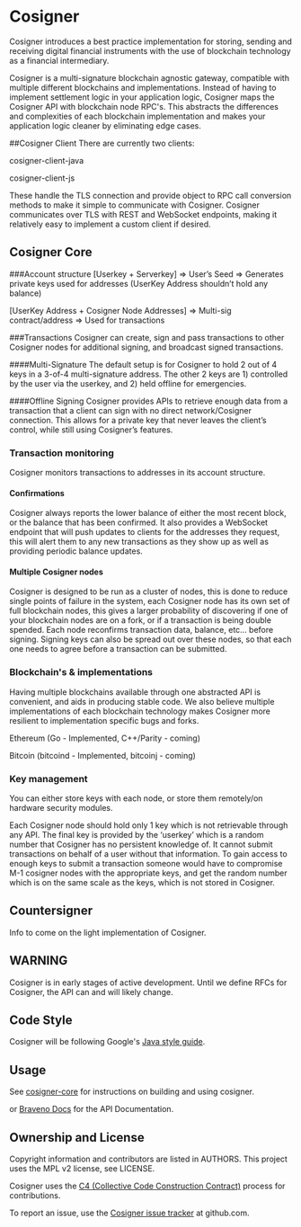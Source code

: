 # Cosigner

Cosigner introduces a best practice implementation for storing, sending and receiving digital financial instruments with the use of blockchain technology as a financial intermediary.

Cosigner is a multi-signature blockchain agnostic gateway, compatible with multiple different blockchains and implementations. Instead of having to implement settlement logic in your application logic, Cosigner maps the Cosigner API with blockchain node RPC's. This abstracts the differences and complexities of each blockchain implementation and makes your application logic cleaner by eliminating edge cases.

##Cosigner Client
There are currently two clients:

cosigner-client-java

cosigner-client-js

These handle the TLS connection and provide object to RPC call conversion methods to make it simple to communicate with Cosigner. Cosigner communicates over TLS with REST and WebSocket endpoints, making it relatively easy to implement a custom client if desired.

## Cosigner Core

###Account structure
[Userkey + Serverkey] => User’s Seed => Generates private keys used for addresses (UserKey Address shouldn’t hold any balance)

[UserKey Address + Cosigner Node Addresses] => Multi-sig contract/address => Used for transactions

###Transactions
Cosigner can create, sign and pass transactions to other Cosigner nodes for additional signing, and broadcast signed transactions.

####Multi-Signature
The default setup is for Cosigner to hold 2 out of 4 keys in a 3-of-4 multi-signature address. The other 2 keys are 1) controlled by the user via the userkey, and 2) held offline for emergencies.

####Offline Signing
Cosigner provides APIs to retrieve enough data from a transaction that a client can sign with no direct network/Cosigner connection. This allows for a private key that never leaves the client’s control, while still using Cosigner’s features.

### Transaction monitoring
Cosigner monitors transactions to addresses in its account structure.

#### Confirmations

Cosigner always reports the lower balance of either the most recent block, or the balance that has been confirmed. It also provides a WebSocket endpoint that will push updates to clients for the addresses they request, this will alert them to any new transactions as they show up as well as providing periodic balance updates. 

#### Multiple Cosigner nodes

Cosigner is designed to be run as a cluster of nodes, this is done to reduce single points of failure in the system, each Cosigner node has its own set of full blockchain nodes, this gives a larger probability of discovering if one of your blockchain nodes are on a fork, or if a transaction is being double spended. Each node reconfirms transaction data, balance, etc… before signing. Signing keys can also be spread out over these nodes, so that each one needs to agree before a transaction can be submitted.

### Blockchain's & implementations
Having multiple blockchains available through one abstracted API is convenient, and aids in producing stable code. We also believe multiple implementations of each blockchain technology makes Cosigner more resilient to implementation specific bugs and forks.

Ethereum (Go - Implemented, C++/Parity - coming)

Bitcoin (bitcoind - Implemented, bitcoinj - coming)

### Key management

You can either store keys with each node, or store them remotely/on hardware security modules.

Each Cosigner node should hold only 1 key which is not retrievable through any API. The final key is provided by the ‘userkey’ which is a random number that Cosigner has no persistent knowledge of. It cannot submit transactions on behalf of a user without that information. To gain access to enough keys to submit a transaction someone would have to compromise M-1 cosigner nodes with the appropriate keys, and get the random number which is on the same scale as the keys, which is not stored in Cosigner. 

## Countersigner
Info to come on the light implementation of Cosigner.


## WARNING

Cosigner is in early stages of active development. Until we define RFCs for
Cosigner, the API can and will likely change.

## Code Style

Cosigner will be following Google's
[Java style guide](http://google.github.io/styleguide/javaguide.html).

## Usage

See [cosigner-core](https://github.com/EMAXio/cosigner/blob/master/cosigner-core/README.md) for instructions on building and using cosigner.

or [Braveno Docs](http://docs.braveno.com/#cosigner-core-api) for the API Documentation.

## Ownership and License

Copyright information and contributors are listed in AUTHORS. This project uses
the MPL v2 license, see LICENSE.

Cosigner uses the
[C4 (Collective Code Construction Contract)](http://rfc.zeromq.org/spec:22/C4/)
process for contributions.

To report an issue, use the
[Cosigner issue tracker](https://github.com/Braveno/cosigner/issues) at
github.com.


